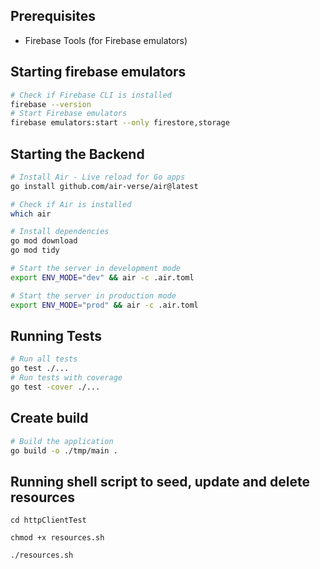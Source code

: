 ## Prerequisites

- Firebase Tools (for Firebase emulators)

## Starting firebase emulators

```bash
# Check if Firebase CLI is installed
firebase --version
# Start Firebase emulators
firebase emulators:start --only firestore,storage
```

## Starting the Backend

```bash
# Install Air - Live reload for Go apps
go install github.com/air-verse/air@latest

# Check if Air is installed
which air

# Install dependencies
go mod download
go mod tidy

# Start the server in development mode
export ENV_MODE="dev" && air -c .air.toml

# Start the server in production mode
export ENV_MODE="prod" && air -c .air.toml
```

## Running Tests

```bash
# Run all tests
go test ./...
# Run tests with coverage
go test -cover ./...
```

## Create build

```bash
# Build the application
go build -o ./tmp/main .
```

## Running shell script to seed, update and delete resources

```shell
cd httpClientTest

chmod +x resources.sh

./resources.sh
```